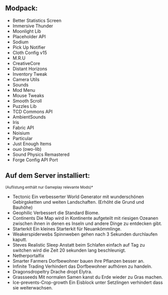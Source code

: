 ## Modpack: ##
- Better Statistics Screen
- Immersive Thunder
- Moonlight Lib
- Placeholder API
- Sodium
- Pick Up Notifier
- Cloth Config v15
- M.R.U
- CreativeCore
- Distant Horizons
- Inventory Tweak
- Camera Utils
- Sounds
- Mod Menu
- Mouse Tweaks
- Smooth Scroll
- Puzzles Lib
- TCD Commons API
- AmbientSounds
- Iris
- Fabric API
- Noisium
- Particular
- Just Enough Items
- oωo (owo-lib)
- Sound Physics Remastered
- Forge Config API Port

## Auf dem Server installiert: ##
<sup>(Auflistung enthält nur Gameplay relevante Mods)*</sup>
- Tectonic
  Ein verbesserter World Generator mit wunderschönen Gebirgsketten und weiten Landschaften. (Erhöht die Grund und Bauhöhe)
- Geophilic
  Verbessert die Standard Biome.
- Continents
  Die Map wird in Kontinente aufgeteilt mit riesigen Ozeanen zwischen ihnen in denen es Inseln und andere Dinge zu entdecken gibt.
- Starterkit
  Ein kleines Starterkit für Neuankömmlinge.
- Weakerspiderwebs
  Spinnweben gehen nach 3 Sekunden durchlaufen kaputt.
- Steves Realistic Sleep
  Anstatt beim Schlafen einfach auf Tag zu switchen wird die Zeit 20 sekunden lang beschleunigt.
- Netherportalfix
- Smarter Farmers
  Dorfbewohner bauen ihre Pflanzen besser an.
- Infinite Trading
  Verhindert das Dorfbewohner aufhören zu handeln.
- Dragonsdropeltry
  Drache dropt Elytra.
- Grassseeds
  Mit normalen Samen kanst du Erde wieder zu Gras machen.
- Ice-prevents-Crop-growth
  Ein Eisblock unter Setzlingen verhindert dass sie weiterwachsen.
